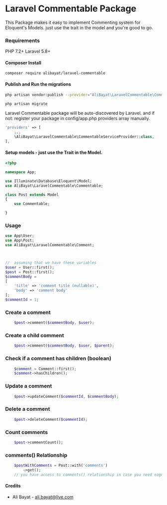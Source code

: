 
Laravel Commentable Package
============

This Package makes it easy to implement Commenting system for Eloquent's Models. just use the trait in the model and you're good to go.


### Requirements
PHP 7.2+
Laravel 5.8+

#### Composer Install

	composer require alibayat/laravel-commentable

#### Publish and Run the migrations


```bash
php artisan vendor:publish --provider="AliBayat\LaravelCommentable\CommentableServiceProvider"

php artisan migrate
```


Laravel Commentable package will be auto-discovered by Laravel. and if not: register your package in config/app.php providers array manually.
```php
'providers' => [
	...
	\AliBayat\LaravelCommentable\CommentableServiceProvider::class,
],
```


#### Setup models - just use the Trait in the Model.

```php
<?php

namespace App;

use Illuminate\Database\Eloquent\Model;
use AliBayat\LaravelCommentable\Commentable;

class Post extends Model
{
	use Commentable;

}

```

### Usage
```php
use App\User;
use App\Post;
use AliBayat\LaravelCommentable\Comment;



//  assuming that we have these variables
$user = User::first();
$post = Post::first();
$commentBody = 
[
	'title' => 'comment title (nullable)', 
	'body' => 'comment body'
];
$commentId = 1;
```
### Create a comment

```php
    $post->comment($commentBody, $user);
```

### Create a child comment

```php
    $post->comment($commentBody, $user, $parent);  
```

### Check if a comment has children (boolean)
```php
    $comment = Comment::first();
    $comment->hasChildren(); 
```

### Update a comment
```php
    $post->updateComment($commentId, $commentBody);
```
### Delete a comment
```php
    $post->deleteComment($commentId); 
```

### Count comments
```php
    $post->commentCount();
```

### comments() Relationship
```php
    $postWithComments = Post::with('comments')
	    ->get();
    // you have access to comments() relationship in case you need eager loading

```

#### Credits

 - Ali Bayat - <ali.bayat@live.com>
